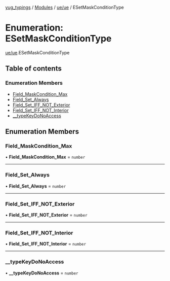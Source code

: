[yug_typings](../README.md) / [Modules](../modules.md) / [ue/ue](../modules/ue_ue.md) / ESetMaskConditionType

# Enumeration: ESetMaskConditionType

[ue/ue](../modules/ue_ue.md).ESetMaskConditionType

## Table of contents

### Enumeration Members

- [Field\_MaskCondition\_Max](ue_ue.ESetMaskConditionType.md#field_maskcondition_max)
- [Field\_Set\_Always](ue_ue.ESetMaskConditionType.md#field_set_always)
- [Field\_Set\_IFF\_NOT\_Exterior](ue_ue.ESetMaskConditionType.md#field_set_iff_not_exterior)
- [Field\_Set\_IFF\_NOT\_Interior](ue_ue.ESetMaskConditionType.md#field_set_iff_not_interior)
- [\_\_typeKeyDoNoAccess](ue_ue.ESetMaskConditionType.md#__typekeydonoaccess)

## Enumeration Members

### Field\_MaskCondition\_Max

• **Field\_MaskCondition\_Max** = `number`

___

### Field\_Set\_Always

• **Field\_Set\_Always** = `number`

___

### Field\_Set\_IFF\_NOT\_Exterior

• **Field\_Set\_IFF\_NOT\_Exterior** = `number`

___

### Field\_Set\_IFF\_NOT\_Interior

• **Field\_Set\_IFF\_NOT\_Interior** = `number`

___

### \_\_typeKeyDoNoAccess

• **\_\_typeKeyDoNoAccess** = `number`
